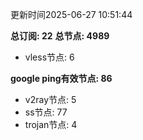 更新时间2025-06-27 10:51:44

**总订阅: 22**
**总节点: 4989**
- vless节点: 6

**google ping有效节点: 86**
- v2ray节点: 5
- ss节点: 77
- trojan节点: 4
